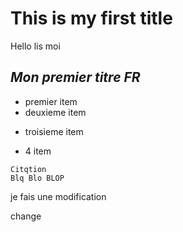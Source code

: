 # **This is my first title**

Hello lis moi

## *Mon premier titre FR*
+ premier item
+ deuxieme item
- troisieme item
* 4 item


```
Citqtion
Blq Blo BLOP
```

je fais une modification

change


